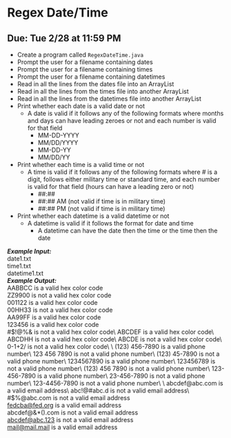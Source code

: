 # Regex Date/Time

## Due: Tue 2/28 at 11:59 PM

- Create a program called `RegexDateTime.java`
- Prompt the user for a filename containing dates
- Prompt the user for a filename containing times
- Prompt the user for a filename containing datetimes
- Read in all the lines from the dates file into an ArrayList
- Read in all the lines from the times file into another ArrayList
- Read in all the lines from the datetimes file into another ArrayList
- Print whether each date is a valid date or not
  - A date is valid if it follows any of the following formats where months and days can have leading zeroes or not and each number is valid for that field
    - MM-DD-YYYY
    - MM/DD/YYYY
    - MM-DD-YY
    - MM/DD/YY
- Print whether each time is a valid time or not
  - A time is valid if it follows any of the following formats where # is a digit, follows either military time or standard time, and each number is valid for that field (hours can have a leading zero or not)
    - ##:##
    - ##:## AM (not valid if time is in military time)
    - ##:## PM (not valid if time is in military time)
- Print whether each datetime is a valid datetime or not
  - A datetime is valid if it follows the format for date and time
    - A datetime can have the date then the time or the time then the date

***Example Input:***\
date1.txt\
time1.txt\
datetime1.txt\
***Example Output:***\
AABBCC is a valid hex color code\
ZZ9900 is not a valid hex color code\
001122 is a valid hex color code\
00HH33 is not a valid hex color code\
AA99FF is a valid hex color code\
123456 is a valid hex color code\
#$!@%& is not a valid hex color code\
ABCDEF is a valid hex color code\
ABCDHH is not a valid hex color code\
ABCDE is not a valid hex color code\
0-1+2/ is not a valid hex color code\
\
(123) 456-7890 is a valid phone number\
123 456 7890 is not a valid phone number\
(123) 45-7890 is not a valid phone number\
1234567890 is a valid phone number\
123456789 is not a valid phone number\
(123) 456 7890 is not a valid phone number\
123-456-7890 is a valid phone number\
23-456-7890 is not a valid phone number\
123-4456-7890 is not a valid phone number\
\
abcdef@abc.com is a valid email address\
abc!@#abc.d is not a valid email address\
#$%@abc.com is not a valid email address\
fedcba@fed.org is a valid email address\
abcdef@&*().com is not a valid email address\
abcdef@abc.123 is not a valid email address\
mail@mail.mail is a valid email address
